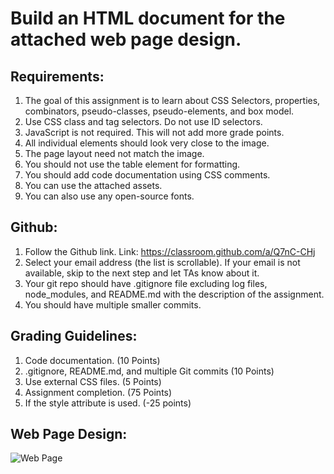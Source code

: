 # Build an HTML document for the attached web page design.

## Requirements:
1. The goal of this assignment is to learn about CSS Selectors, properties, combinators, pseudo-classes, pseudo-elements, and box model.
2. Use CSS class and tag selectors. Do not use ID selectors.
3. JavaScript is not required. This will not add more grade points.
4. All individual elements should look very close to the image.
5. The page layout need not match the image.
6. You should not use the table element for formatting.
7. You should add code documentation using CSS comments.
8. You can use the attached assets.
9. You can also use any open-source fonts.

## Github: 
1. Follow the Github link. Link: https://classroom.github.com/a/Q7nC-CHj
2. Select your email address (the list is scrollable). If your email is not available, skip to the next step and let TAs know about it.
3. Your git repo should have .gitignore file excluding log files, node_modules, and README.md with the description of the assignment.
4. You should have multiple smaller commits.

## Grading Guidelines:
1. Code documentation. (10 Points)
2. .gitignore, README.md, and multiple Git commits (10 Points)
3. Use external CSS files. (5 Points)
4. Assignment completion. (75 Points)
5. If the style attribute is used. (-25 points)

## Web Page Design:
![Web Page](/img/Web-Page-Design.png)
